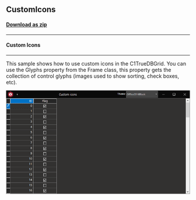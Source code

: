 ## CustomIcons
#### [Download as zip](https://grapecity.github.io/DownGit/#/home?url=https://github.com/GrapeCity/ComponentOne-WinForms-Samples/tree/master/NetFramework\TrueDBGrid\VB\CustomIcons)
____
#### Custom Icons
____
This sample shows how to use custom icons in the C1TrueDBGrid. You can use the Glyphs property from the Frame class, this property gets the collection of control glyphs (images used to show sorting, check boxes, etc).

![screenshot](screenshot.png)
